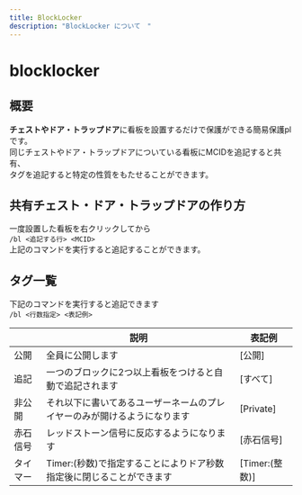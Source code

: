 ```yaml
---
title: BlockLocker
description: "BlockLocker について　"
---
```


# blocklocker

## 概要
**チェストやドア・トラップドア**に看板を設置するだけで保護ができる簡易保護plです。
<br>同じチェストやドア・トラップドアについている看板にMCIDを追記すると共有、
<br>タグを追記すると特定の性質をもたせることができます。

## 共有チェスト・ドア・トラップドアの作り方
一度設置した看板を右クリックしてから
<br>`/bl <追記する行> <MCID>`
<br>上記のコマンドを実行すると追記することができます。

## タグ一覧
下記のコマンドを実行すると追記できます
<br>`/bl <行数指定> <表記例>`

|          | 説明                                                                     | 表記例               |
| -------- | ------------------------------------------------------------------------ | -------------------- |
| 公開     | 全員に公開します                                                         | [公開]               |
| 追記     | 一つのブロックに2つ以上看板をつけると自動で追記されます                  | [すべて]             |
| 非公開   | それ以下に書いてあるユーザーネームのプレイヤーのみが開けるようになります | [Private]            |
| 赤石信号 | レッドストーン信号に反応するようになります                               | [赤石信号]           |
| タイマー | Timer:(秒数)で指定することによりドア秒数指定後に閉じることができます     | [Timer:(整数)] |
